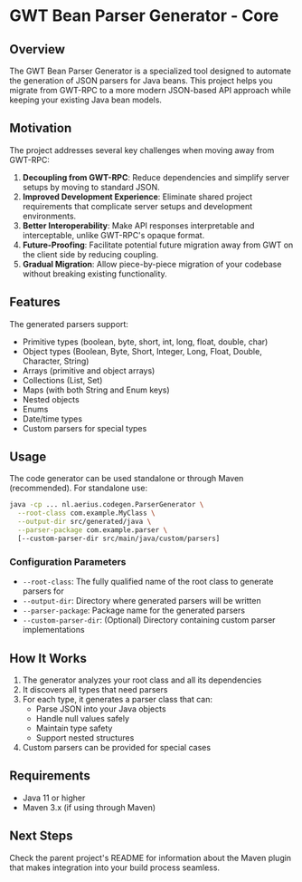 # GWT Bean Parser Generator - Core

## Overview

The GWT Bean Parser Generator is a specialized tool designed to automate the generation of JSON parsers for Java beans. This project helps you migrate from GWT-RPC to a more modern JSON-based API approach while keeping your existing Java bean models.

## Motivation

The project addresses several key challenges when moving away from GWT-RPC:

1. **Decoupling from GWT-RPC**: Reduce dependencies and simplify server setups by moving to standard JSON.
2. **Improved Development Experience**: Eliminate shared project requirements that complicate server setups and development environments.
3. **Better Interoperability**: Make API responses interpretable and interceptable, unlike GWT-RPC's opaque format.
4. **Future-Proofing**: Facilitate potential future migration away from GWT on the client side by reducing coupling.
5. **Gradual Migration**: Allow piece-by-piece migration of your codebase without breaking existing functionality.

## Features

The generated parsers support:

- Primitive types (boolean, byte, short, int, long, float, double, char)
- Object types (Boolean, Byte, Short, Integer, Long, Float, Double, Character, String)
- Arrays (primitive and object arrays)
- Collections (List, Set)
- Maps (with both String and Enum keys)
- Nested objects
- Enums
- Date/time types
- Custom parsers for special types

## Usage

The code generator can be used standalone or through Maven (recommended). For standalone use:

```bash
java -cp ... nl.aerius.codegen.ParserGenerator \
  --root-class com.example.MyClass \
  --output-dir src/generated/java \
  --parser-package com.example.parser \
  [--custom-parser-dir src/main/java/custom/parsers]
```

### Configuration Parameters

- `--root-class`: The fully qualified name of the root class to generate parsers for
- `--output-dir`: Directory where generated parsers will be written
- `--parser-package`: Package name for the generated parsers
- `--custom-parser-dir`: (Optional) Directory containing custom parser implementations

## How It Works

1. The generator analyzes your root class and all its dependencies
2. It discovers all types that need parsers
3. For each type, it generates a parser class that can:
   - Parse JSON into your Java objects
   - Handle null values safely
   - Maintain type safety
   - Support nested structures
4. Custom parsers can be provided for special cases

## Requirements

- Java 11 or higher
- Maven 3.x (if using through Maven)

## Next Steps

Check the parent project's README for information about the Maven plugin that makes integration into your build process seamless.
